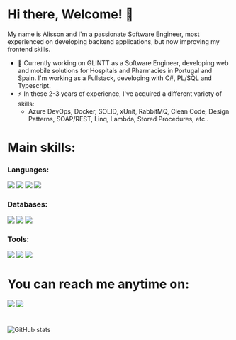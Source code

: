 # Hi there, Welcome! 👋

My name is Alisson and I'm a passionate Software Engineer, most experienced on developing backend applications, but now improving my frontend skills.
- 🔭 Currently working on GLINTT as a Software Engineer, developing web and mobile solutions for Hospitals and Pharmacies in Portugal and Spain. I'm working as a Fullstack, developing with C#, PL/SQL and Typescript.
- ⚡ In these 2-3 years of experience, I've acquired a different variety of skills:
     - Azure DevOps, Docker, SOLID, xUnit, RabbitMQ, Clean Code, Design Patterns, SOAP/REST, Linq, Lambda, Stored Procedures, etc..

# Main skills:
### Languages:
<div> 
  <img src="https://img.shields.io/badge/C%23-239120?style=for-the-badge&logo=c-sharp&logoColor=white">
  <img src="https://img.shields.io/badge/.NET-5C2D91?style=for-the-badge&logo=.net&logoColor=white">
  <img src="https://img.shields.io/badge/TypeScript-007ACC?style=for-the-badge&logo=typescript&logoColor=white">
  <img src="https://img.shields.io/badge/JavaScript-F7DF1E?style=for-the-badge&logo=javascript&logoColor=black">
</div>

### Databases:
<div>
   <img src="https://img.shields.io/badge/Microsoft_SQL_Server-CC2927?style=for-the-badge&logo=microsoft-sql-server&logoColor=whit">
   <img src="https://img.shields.io/badge/MySQL-00000F?style=for-the-badge&logo=mysql&logoColor=white">
   <img src="https://img.shields.io/badge/Oracle-F80000?style=for-the-badge&logo=oracle&logoColor=black">
</div>

### Tools:
<div>
 <img src="https://img.shields.io/badge/Visual_Studio-5C2D91?style=for-the-badge&logo=visual%20studio&logoColor=white">
 <img src="https://img.shields.io/badge/Visual_Studio_Code-0078D4?style=for-the-badge&logo=visual%20studio%20code&logoColor=white">
 <img src="https://img.shields.io/badge/Oracle-F80000?style=for-the-badge&logo=oracle&logoColor=black">
</div>

# You can reach me anytime on:
<div> 
  <a href = "mailto:lebarckalisson@hotmail.com"><img src="https://img.shields.io/badge/Microsoft_Outlook-0078D4?style=for-the-badge&logo=microsoft-outlook&logoColor=white" target="_blank"></a> 
  <span></span>
  <a href="https://www.linkedin.com/in/peresalisson/" target="_blank"><img src="https://img.shields.io/badge/-LinkedIn-%230077B5?style=for-the-badge&logo=linkedin&logoColor=white" target="_blank"></a> 
</div>

#

![GitHub stats](https://github-readme-stats.vercel.app/api?username=peresalisson&show_icons=true)  


